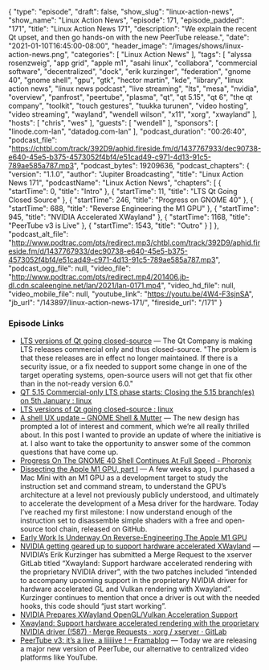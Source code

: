 {
  "type": "episode",
  "draft": false,
  "show_slug": "linux-action-news",
  "show_name": "Linux Action News",
  "episode": 171,
  "episode_padded": "171",
  "title": "Linux Action News 171",
  "description": "We explain the recent Qt upset, and then go hands-on with the new PeerTube release.",
  "date": "2021-01-10T16:45:00-08:00",
  "header_image": "/images/shows/linux-action-news.png",
  "categories": [
    "Linux Action News"
  ],
  "tags": [
    "alyssa rosenzweig",
    "app grid",
    "apple m1",
    "asahi linux",
    "collabora",
    "commercial software",
    "decentralized",
    "dock",
    "erik kurzinger",
    "federation",
    "gnome 40",
    "gnome shell",
    "gpu",
    "gtk",
    "hector martin",
    "kde",
    "library",
    "linux action news",
    "linux news podcast",
    "live streaming",
    "lts",
    "mesa",
    "nvidia",
    "overview",
    "panfrost",
    "peertube",
    "plasma",
    "qt",
    "qt 5.15",
    "qt 6",
    "the qt company",
    "toolkit",
    "touch gestures",
    "tuukka turunen",
    "video hosting",
    "video streaming",
    "wayland",
    "wendell wilson",
    "x11",
    "xorg",
    "xwayland"
  ],
  "hosts": [
    "chris",
    "wes"
  ],
  "guests": [
    "wendell"
  ],
  "sponsors": [
    "linode.com-lan",
    "datadog.com-lan"
  ],
  "podcast_duration": "00:26:40",
  "podcast_file": "https://chtbl.com/track/392D9/aphid.fireside.fm/d/1437767933/dec90738-e640-45e5-b375-4573052f4bf4/e51cad49-c971-4d13-91c5-789ae585a787.mp3",
  "podcast_bytes": 19209636,
  "podcast_chapters": {
    "version": "1.1.0",
    "author": "Jupiter Broadcasting",
    "title": "Linux Action News 171",
    "podcastName": "Linux Action News",
    "chapters": [
      {
        "startTime": 0,
        "title": "Intro"
      },
      {
        "startTime": 11,
        "title": "LTS Qt Going Closed Source"
      },
      {
        "startTime": 246,
        "title": "Progress on GNOME 40"
      },
      {
        "startTime": 688,
        "title": "Reverse Engineering the M1 GPU"
      },
      {
        "startTime": 945,
        "title": "NVIDIA Accelerated XWayland"
      },
      {
        "startTime": 1168,
        "title": "PeerTube v3 is Live"
      },
      {
        "startTime": 1543,
        "title": "Outro"
      }
    ]
  },
  "podcast_alt_file": "http://www.podtrac.com/pts/redirect.mp3/chtbl.com/track/392D9/aphid.fireside.fm/d/1437767933/dec90738-e640-45e5-b375-4573052f4bf4/e51cad49-c971-4d13-91c5-789ae585a787.mp3",
  "podcast_ogg_file": null,
  "video_file": "http://www.podtrac.com/pts/redirect.mp4/201406.jb-dl.cdn.scaleengine.net/lan/2021/lan-0171.mp4",
  "video_hd_file": null,
  "video_mobile_file": null,
  "youtube_link": "https://youtu.be/4W4-F3sjnSA",
  "jb_url": "/143897/linux-action-news-171/",
  "fireside_url": "/171"
}


### Episode Links

  * [LTS versions of Qt going closed-source](https://www.theregister.com/2021/01/05/qt_lts_goes_commercial_only/ "LTS versions of Qt going closed-source") — The Qt Company is making LTS releases commercial only and thus closed-source. "The problem is that these releases are in effect no longer maintained. If there is a security issue, or a fix needed to support some change in one of the target operating systems, open-source users will not get that fix other than in the not-ready version 6.0."
  * [QT 5.15 Commercial-only LTS phase starts: Closing the 5.15 branch(es) on 5th January : linux](https://www.reddit.com/r/linux/comments/kqi1v8/qt_515_commercialonly_lts_phase_starts_closing/?utm_name=iossmf "QT 5.15 Commercial-only LTS phase starts: Closing the 5.15 branch\(es\) on 5th January : linux")
  * [LTS versions of Qt going closed-source : linux](https://www.reddit.com/r/linux/comments/kr0j1h/lts_versions_of_qt_going_closedsource/ "LTS versions of Qt going closed-source : linux")
  * [A shell UX update – GNOME Shell & Mutter](https://blogs.gnome.org/shell-dev/2021/01/07/a-shell-ux-update "A shell UX update – GNOME Shell & Mutter") — The new design has prompted a lot of interest and comment, which we’re all really thrilled about. In this post I wanted to provide an update of where the initiative is at. I also want to take the opportunity to answer some of the common questions that have come up. 
  * [Progress On The GNOME 40 Shell Continues At Full Speed - Phoronix](https://www.phoronix.com/scan.php?page=news_item&px=GNOME-Shell-40-January-Progress "Progress On The GNOME 40 Shell Continues At Full Speed - Phoronix")
  * [Dissecting the Apple M1 GPU, part I](https://rosenzweig.io/blog/asahi-gpu-part-1.html "Dissecting the Apple M1 GPU, part I") — A few weeks ago, I purchased a Mac Mini with an M1 GPU as a development target to study the instruction set and command stream, to understand the GPU’s architecture at a level not previously publicly understood, and ultimately to accelerate the development of a Mesa driver for the hardware. Today I’ve reached my first milestone: I now understand enough of the instruction set to disassemble simple shaders with a free and open-source tool chain, released on GitHub.
  * [Early Work Is Underway On Reverse-Engineering The Apple M1 GPU](https://www.phoronix.com/scan.php?page=news_item&px=Apple-M1-GPU-RE "Early Work Is Underway On Reverse-Engineering The Apple M1 GPU")
  * [NVIDIA getting geared up to support hardware accelerated XWayland](https://www.gamingonlinux.com/2021/01/nvidia-getting-geared-up-to-support-hardware-accelerated-xwayland "NVIDIA getting geared up to support hardware accelerated XWayland") — NVIDIA’s Erik Kurzinger has submitted a Merge Request to the xserver GitLab titled “Xwayland: Support hardware accelerated rendering with the proprietary NVIDIA driver”, with the two patches included “intended to accompany upcoming support in the proprietary NVIDIA driver for hardware accelerated GL and Vulkan rendering with Xwayland”. Kurzinger continues to mention that once a driver is out with the needed hooks, this code should “just start working”.
  * [NVIDIA Prepares XWayland OpenGL/Vulkan Acceleration Support](https://www.phoronix.com/scan.php?page=news_item&px=NVIDIA-GL-VLK-XWayland "NVIDIA Prepares XWayland OpenGL/Vulkan Acceleration Support")
  * [Xwayland: Support hardware accelerated rendering with the proprietary NVIDIA driver (!587) · Merge Requests · xorg / xserver · GitLab](https://gitlab.freedesktop.org/xorg/xserver/-/merge_requests/587 "Xwayland: Support hardware accelerated rendering with the proprietary NVIDIA driver \(!587\) · Merge Requests · xorg / xserver · GitLab")
  * [PeerTube v3: it’s a live, a liiiiive ! – Framablog](https://framablog.org/2021/01/07/peertube-v3-its-a-live-a-liiiiive/ "PeerTube v3: it’s a live, a liiiiive ! – Framablog") — Today we are releasing a major new version of PeerTube, our alternative to centralized video platforms like YouTube.



